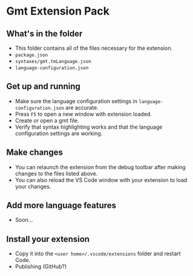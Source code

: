 # Gmt Extension Pack

## What's in the folder

* This folder contains all of the files necessary for the extension.
* `package.json`
* `syntaxes/gmt.tmLanguage.json`
* `language-configuration.json`

## Get up and running

* Make sure the language configuration settings in `language-configuration.json` are accurate.
* Press `F5` to open a new window with extension loaded.
* Create or open a gmt file.
* Verify that syntax highlighting works and that the language configuration settings are working.

## Make changes

* You can relaunch the extension from the debug toolbar after making changes to the files listed above.
* You can also reload the VS Code window with your extension to load your changes.

## Add more language features

* Soon...

## Install your extension

* Copy it into the `<user home>/.vscode/extensions` folder and restart Code.
* Publishing (GitHub?)

